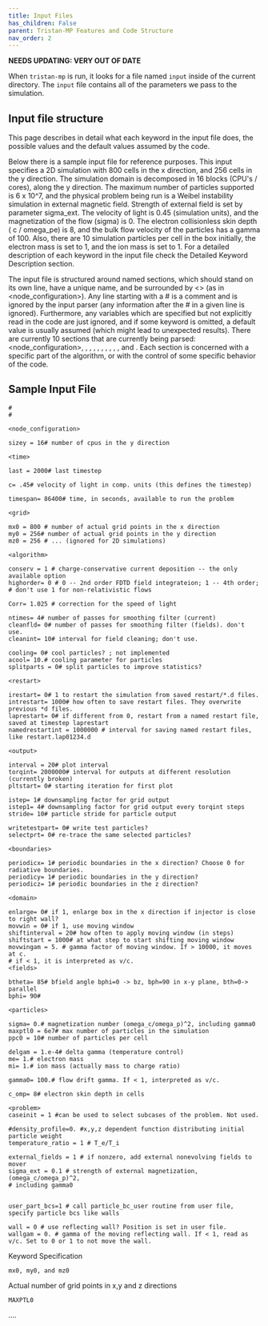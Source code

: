 ```yaml
---
title: Input Files
has_children: False
parent: Tristan-MP Features and Code Structure
nav_order: 2
---
```

**NEEDS UPDATING: VERY OUT OF DATE**

When `tristan-mp` is run, it looks for a file named `input` inside of the current directory. The `input` file contains all of the parameters we pass to the simulation.

## Input file structure

This page describes in detail what each keyword in the input file does, the possible values and the default values assumed by the code.

Below there is a sample input file for reference purposes. This input specifies a 2D simulation with 800 cells in the x direction, and 256 cells in the y direction. The simulation domain is decomposed in 16 blocks (CPU's / cores), along the y direction. The maximum number of particles supported is 6 x 10^7, and the physical problem being run is a Weibel instability simulation in external magnetic field. Strength of external field is set by
parameter sigma_ext. The velocity of light is 0.45 (simulation units), and the magnetization of the flow (sigma) is 0. The electron collisionless skin depth ( c / omega_pe) is 8, and the bulk flow velocity of the particles has a gamma of 100. Also, there are 10 simulation particles per cell in the box initially, the electron mass is set to 1, and the ion mass is set to 1. For a detailed description of each keyword in the input file check the Detailed Keyword Description section.

The input file is structured around named sections, which should stand on its own line, have a unique name, and be surrounded by <> (as in <node_configuration>). Any line starting with a # is a comment and is ignored by the input parser (any information after the # in a given line is ignored). Furthermore, any variables which are specified but not explicitly read in the code are just ignored, and if some keyword is omitted, a default value is usually assumed (which might lead to unexpected results). There are currently 10 sections that are currently being parsed: <node_configuration>, <time>, <grid>, <algorithm>, <restart>, <output>, <boundaries>, <domain>, <fields>, <particles>, and <problem>. Each section is concerned with a specific part of the algorithm, or with the control of some specific behavior of the code.

## Sample Input File

```
#
#

<node_configuration>

sizey = 16# number of cpus in the y direction

<time>

last = 2000# last timestep

c= .45# velocity of light in comp. units (this defines the timestep)

timespan= 86400# time, in seconds, available to run the problem

<grid>

mx0 = 800 # number of actual grid points in the x direction
my0 = 256# number of actual grid points in the y direction
mz0 = 256 # ... (ignored for 2D simulations)

<algorithm>

conserv = 1 # charge-conservative current deposition -- the only available option
highorder= 0 # 0 -- 2nd order FDTD field integrateion; 1 -- 4th order;
# don't use 1 for non-relativistic flows

Corr= 1.025 # correction for the speed of light

ntimes= 4# number of passes for smoothing filter (current)
cleanfld= 0# number of passes for smoothing filter (fields). don't use.
cleanint= 10# interval for field cleaning; don't use.

cooling= 0# cool particles? ; not implemented
acool= 10.# cooling parameter for particles
splitparts = 0# split particles to improve statistics?

<restart>

irestart= 0# 1 to restart the simulation from saved restart/*.d files.
intrestart= 1000# how often to save restart files. They overwrite previous *d files.
laprestart= 0# if different from 0, restart from a named restart file, saved at timestep laprestart
namedrestartint = 1000000 # interval for saving named restart files, like restart.lap01234.d

<output>

interval = 20# plot interval
torqint= 2000000# interval for outputs at different resolution (currently broken)
pltstart= 0# starting iteration for first plot

istep= 1# downsampling factor for grid output
istep1= 4# downsampling factor for grid output every torqint steps
stride= 10# particle stride for particle output

writetestpart= 0# write test particles?
selectprt= 0# re-trace the same selected particles?

<boundaries>

periodicx= 1# periodic boundaries in the x direction? Choose 0 for radiative boundaries.
periodicy= 1# periodic boundaries in the y direction?
periodicz= 1# periodic boundaries in the z direction?

<domain>

enlarge= 0# if 1, enlarge box in the x direction if injector is close to right wall?
movwin = 0# if 1, use moving window
shiftinterval = 20# how often to apply moving window (in steps)
shiftstart = 1000# at what step to start shifting moving window
movwingam = 5. # gamma factor of moving window. If > 10000, it moves at c.
# if < 1, it is interpreted as v/c.
<fields>

btheta= 85# bfield angle bphi=0 -> bz, bph=90 in x-y plane, bth=0-> parallel
bphi= 90#

<particles>

sigma= 0.# magnetization number (omega_c/omega_p)^2, including gamma0
maxptl0 = 6e7# max number of particles in the simulation
ppc0 = 10# number of particles per cell

delgam = 1.e-4# delta gamma (temperature control)
me= 1.# electron mass
mi= 1.# ion mass (actually mass to charge ratio)

gamma0= 100.# flow drift gamma. If < 1, interpreted as v/c.

c_omp= 8# electron skin depth in cells

<problem>
caseinit = 1 #can be used to select subcases of the problem. Not used.

#density_profile=0. #x,y,z dependent function distributing initial particle weight
temperature_ratio = 1 # T_e/T_i

external_fields = 1 # if nonzero, add external nonevolving fields to mover
sigma_ext = 0.1 # strength of external magnetization,(omega_c/omega_p)^2,
# including gamma0


user_part_bcs=1 # call particle_bc_user routine from user file, specify particle bcs like walls

wall = 0 # use reflecting wall? Position is set in user file.
wallgam = 0. # gamma of the moving reflecting wall. If < 1, read as v/c. Set to 0 or 1 to not move the wall.
```

Keyword Specification

    mx0, my0, and mz0

Actual number of grid points in x,y and z directions

    MAXPTL0

<detailed description goes here>

....
